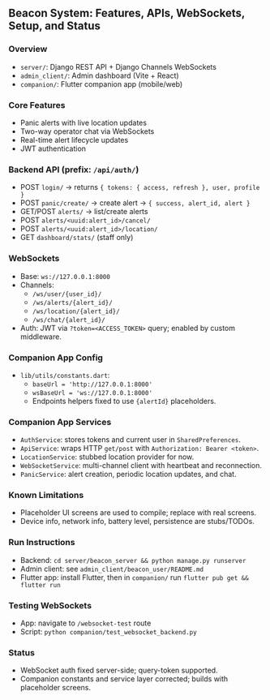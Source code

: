 ## Beacon System: Features, APIs, WebSockets, Setup, and Status

### Overview
- `server/`: Django REST API + Django Channels WebSockets
- `admin_client/`: Admin dashboard (Vite + React)
- `companion/`: Flutter companion app (mobile/web)

### Core Features
- Panic alerts with live location updates
- Two-way operator chat via WebSockets
- Real-time alert lifecycle updates
- JWT authentication

### Backend API (prefix: `/api/auth/`)
- POST `login/` → returns `{ tokens: { access, refresh }, user, profile }`
- POST `panic/create/` → create alert → `{ success, alert_id, alert }`
- GET/POST `alerts/` → list/create alerts
- POST `alerts/<uuid:alert_id>/cancel/`
- POST `alerts/<uuid:alert_id>/location/`
- GET `dashboard/stats/` (staff only)

### WebSockets
- Base: `ws://127.0.0.1:8000`
- Channels:
  - `/ws/user/{user_id}/`
  - `/ws/alerts/{alert_id}/`
  - `/ws/location/{alert_id}/`
  - `/ws/chat/{alert_id}/`
- Auth: JWT via `?token=<ACCESS_TOKEN>` query; enabled by custom middleware.

### Companion App Config
- `lib/utils/constants.dart`:
  - `baseUrl = 'http://127.0.0.1:8000'`
  - `wsBaseUrl = 'ws://127.0.0.1:8000'`
  - Endpoints helpers fixed to use `{alertId}` placeholders.

### Companion App Services
- `AuthService`: stores tokens and current user in `SharedPreferences`.
- `ApiService`: wraps HTTP `get/post` with `Authorization: Bearer <token>`.
- `LocationService`: stubbed location provider for now.
- `WebSocketService`: multi-channel client with heartbeat and reconnection.
- `PanicService`: alert creation, periodic location updates, and chat.

### Known Limitations
- Placeholder UI screens are used to compile; replace with real screens.
- Device info, network info, battery level, persistence are stubs/TODOs.

### Run Instructions
- Backend: `cd server/beacon_server && python manage.py runserver`
- Admin client: see `admin_client/beacon_user/README.md`
- Flutter app: install Flutter, then in `companion/` run `flutter pub get && flutter run`

### Testing WebSockets
- App: navigate to `/websocket-test` route
- Script: `python companion/test_websocket_backend.py`

### Status
- WebSocket auth fixed server-side; query-token supported.
- Companion constants and service layer corrected; builds with placeholder screens.

